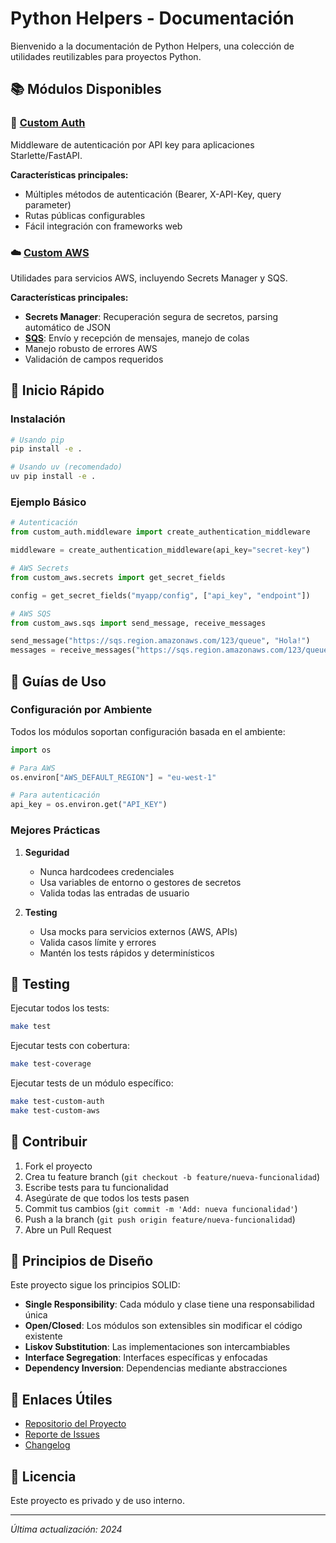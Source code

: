 # Python Helpers - Documentación

Bienvenido a la documentación de Python Helpers, una colección de utilidades reutilizables para proyectos Python.

## 📚 Módulos Disponibles

### 🔐 [Custom Auth](custom_auth.md)
Middleware de autenticación por API key para aplicaciones Starlette/FastAPI.

**Características principales:**
- Múltiples métodos de autenticación (Bearer, X-API-Key, query parameter)
- Rutas públicas configurables
- Fácil integración con frameworks web

### ☁️ [Custom AWS](custom_aws.md)
Utilidades para servicios AWS, incluyendo Secrets Manager y SQS.

**Características principales:**
- **Secrets Manager**: Recuperación segura de secretos, parsing automático de JSON
- **[SQS](custom_aws_sqs.md)**: Envío y recepción de mensajes, manejo de colas
- Manejo robusto de errores AWS
- Validación de campos requeridos


## 🚀 Inicio Rápido

### Instalación

```bash
# Usando pip
pip install -e .

# Usando uv (recomendado)
uv pip install -e .
```

### Ejemplo Básico

```python
# Autenticación
from custom_auth.middleware import create_authentication_middleware

middleware = create_authentication_middleware(api_key="secret-key")

# AWS Secrets
from custom_aws.secrets import get_secret_fields

config = get_secret_fields("myapp/config", ["api_key", "endpoint"])

# AWS SQS
from custom_aws.sqs import send_message, receive_messages

send_message("https://sqs.region.amazonaws.com/123/queue", "Hola!")
messages = receive_messages("https://sqs.region.amazonaws.com/123/queue")
```

## 📖 Guías de Uso

### Configuración por Ambiente

Todos los módulos soportan configuración basada en el ambiente:

```python
import os

# Para AWS
os.environ["AWS_DEFAULT_REGION"] = "eu-west-1"

# Para autenticación
api_key = os.environ.get("API_KEY")
```

### Mejores Prácticas

1. **Seguridad**
   - Nunca hardcodees credenciales
   - Usa variables de entorno o gestores de secretos
   - Valida todas las entradas de usuario

2. **Testing**
   - Usa mocks para servicios externos (AWS, APIs)
   - Valida casos límite y errores
   - Mantén los tests rápidos y determinísticos

## 🧪 Testing

Ejecutar todos los tests:
```bash
make test
```

Ejecutar tests con cobertura:
```bash
make test-coverage
```

Ejecutar tests de un módulo específico:
```bash
make test-custom-auth
make test-custom-aws
```

## 🤝 Contribuir

1. Fork el proyecto
2. Crea tu feature branch (`git checkout -b feature/nueva-funcionalidad`)
3. Escribe tests para tu funcionalidad
4. Asegúrate de que todos los tests pasen
5. Commit tus cambios (`git commit -m 'Add: nueva funcionalidad'`)
6. Push a la branch (`git push origin feature/nueva-funcionalidad`)
7. Abre un Pull Request

## 📝 Principios de Diseño

Este proyecto sigue los principios SOLID:

- **Single Responsibility**: Cada módulo y clase tiene una responsabilidad única
- **Open/Closed**: Los módulos son extensibles sin modificar el código existente
- **Liskov Substitution**: Las implementaciones son intercambiables
- **Interface Segregation**: Interfaces específicas y enfocadas
- **Dependency Inversion**: Dependencias mediante abstracciones

## 🔗 Enlaces Útiles

- [Repositorio del Proyecto](https://github.com/tu-usuario/python-helpers)
- [Reporte de Issues](https://github.com/tu-usuario/python-helpers/issues)
- [Changelog](../CHANGELOG.md)

## 📄 Licencia

Este proyecto es privado y de uso interno.

---

*Última actualización: 2024*